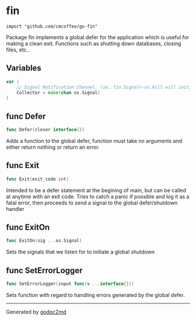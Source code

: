 
# fin
    import "github.com/cmcoffee/go-fin"

Package fin implements a global defer for the application which is useful for making a clean exit.
Functions such as shutting down databases, closing files, etc..





## Variables
``` go
var (
    // Signal Notification Channel. (ie..fin.Signal<-os.Kill will initiate a shutdown.)
    Collector = make(chan os.Signal)
)
```

## func Defer
``` go
func Defer(closer interface{})
```
Adds a function to the global defer, function must take no arguments and either return nothing or return an error.


## func Exit
``` go
func Exit(exit_code int)
```
Intended to be a defer statement at the begining of main, but can be called at anytime with an exit code.
Tries to catch a panic if possible and log it as a fatal error,
then proceeds to send a signal to the global defer/shutdown handler


## func ExitOn
``` go
func ExitOn(sig ...os.Signal)
```
Sets the signals that we listen for to initiate a global shutdown


## func SetErrorLogger
``` go
func SetErrorLogger(input func(v ...interface{}))
```
Sets function with regard to handling errors generated by the global defer.









- - -
Generated by [godoc2md](http://godoc.org/github.com/davecheney/godoc2md)